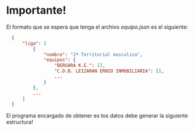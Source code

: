 # Importante!
El formato que se espera que tenga el archivo *equipo.json* es el siguiente:

```json
  {
      "liga": [
  		  {
  		  	  "nombre": "2ª Territorial masculina",
  		  	  "equipos": {
  		  	  	  "BERGARA K.E.": [],
  		  	  	  "C.D.B. LEIZARAN ERNIO INMOBILIARIA": [],
  		  	  	  ...
  		  	  }
  		  },
  		  ...
      ]
  }
```

El programa encargado de obtener es tos datos debe generar la siguiente estructura!